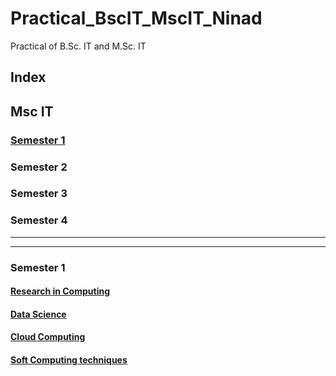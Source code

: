 # Practical_BscIT_MscIT_Ninad
Practical of B.Sc. IT and M.Sc. IT


## Index

## Msc IT

### [Semester 1](#semester-1-1)
### Semester 2
### Semester 3
### Semester 4

---------------------
-----------------------

### **Semester 1**

#### [Research in Computing](/MscIT/Semester%201/Research_In_Computing/)
#### [Data Science](/MscIT/Semester%201/Data_Science/)
#### [Cloud Computing](/MscIT/Semester%201/Cloud_Computing/)
#### [Soft Computing techniques](/MscIT/Semester%201/Soft_Computing_Techniques/)


